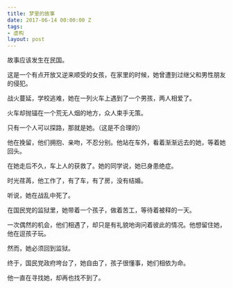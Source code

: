 ```yaml
---
title: 梦里的故事
date: 2017-06-14 00:00:00 Z
tags:
- 虚构
layout: post
---
```


故事应该发生在民国。

这是一个有点开放又逆来顺受的女孩，在家里的时候，她曾遭到过继父和男性朋友的侵犯。

战火蔓延，学校逃难，她在一列火车上遇到了一个男孩，两人相爱了。

火车却抛锚在一个荒无人烟的地方，众人束手无策。

只有一个人可以探路，那就是她。（这是不合理的）

他在挽留，他们拥抱、亲吻，不忍分别。他站在车外，看着渐渐远去的她，等着她回头。

在她走后不久，车上人的获救了。她的同学说，她已身患绝症。

时光荏苒，他工作了，有了车，有了房，没有结婚。

听说，她在战乱中死了。

在国民党的监狱里，她带着一个孩子，做着苦工，等待着被释的一天。

一次偶然的机会，他们相遇了，却只是有礼貌地询问着彼此的情况。他想留住她，他在逗孩子玩。

然而，她必须回到监狱。

终于，国民党政府垮台了，她自由了，孩子很懂事，她们相依为命。

他一直在寻找她，却再也找不到了。